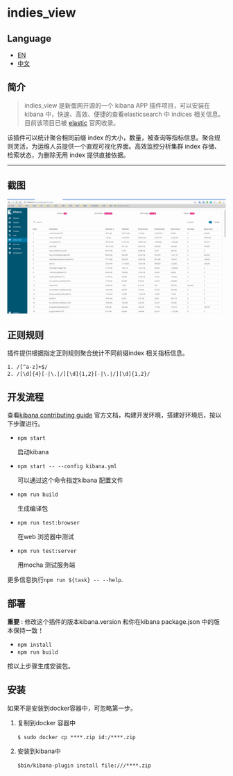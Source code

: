 # indies_view

## Language   
- [EN](./README.md)
- [中文](./README_ZH.md)
## 简介
> indies_view 是新蛋网开源的一个 kibana APP 插件项目，可以安装在 kibana 中，快速、高效、便捷的查看elasticsearch 中 indices 相关信息。目前该项目已被 [elastic](https://www.elastic.co/guide/en/kibana/current/known-plugins.html) 官网收录。

该插件可以统计聚合相同前缀 index 的大小，数量，被查询等指标信息。聚合规则灵活，为运维人员提供一个直观可视化界面。高效监控分析集群 index 存储、检索状态，为删除无用 index 提供直接依据。

---

## 截图

![](./screenshots/indices_view.gif)
## 正则规则
插件提供根据指定正则规则聚合统计不同前缀index 相关指标信息。
```
1. /[^a-z]+$/
2. /[\d]{4}[-|\.|/][\d]{1,2}[-|\.|/][\d]{1,2}/
```
## 开发流程

查看[kibana contributing guide](https://github.com/elastic/kibana/blob/master/CONTRIBUTING.md) 官方文档，构建开发环境，搭建好环境后，按以下步骤进行。

  - `npm start`

    启动kibana

  - `npm start -- --config kibana.yml`

    可以通过这个命令指定kibana 配置文件

  - `npm run build`

    生成编译包

  - `npm run test:browser`

    在web 浏览器中测试

  - `npm run test:server`

    用mocha 测试服务端

更多信息执行`npm run ${task} -- --help`.

## 部署

**重要** : 修改这个插件的版本kibana.version 和你在kibana package.json 中的版本保持一致！

- `npm install`
- `npm run build`

按以上步骤生成安装包。

## 安装

如果不是安装到docker容器中，可忽略第一步。
1. 复制到docker 容器中

    ```$ sudo docker cp ****.zip id:/****.zip```

2. 安装到kibana中

    ```$bin/kibana-plugin install file:///****.zip```